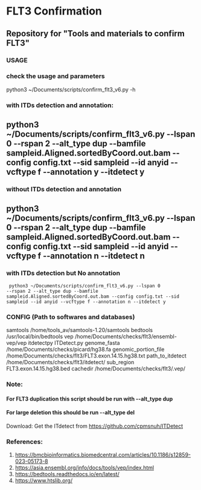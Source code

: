 # FLT3 Confirmation
## Repository for "Tools and materials to confirm FLT3"

### USAGE
### check the usage and parameters
python3 ~/Documents/scripts/confirm_flt3_v6.py -h

### with ITDs detection and annotation:
## python3 ~/Documents/scripts/confirm_flt3_v6.py --lspan 0 --rspan 2 --alt_type dup --bamfile sampleid.Aligned.sortedByCoord.out.bam --config config.txt --sid sampleid --id anyid --vcftype f --annotation y --itdetect y

### without ITDs detection and annotation
## python3 ~/Documents/scripts/confirm_flt3_v6.py --lspan 0 --rspan 2 --alt_type dup --bamfile sampleid.Aligned.sortedByCoord.out.bam --config config.txt --sid sampleid --id anyid --vcftype f --annotation n --itdetect n

### with ITDs detection but No annotation
<code> python3 ~/Documents/scripts/confirm_flt3_v6.py --lspan 0 --rspan 2 --alt_type dup --bamfile sampleid.Aligned.sortedByCoord.out.bam --config config.txt --sid sampleid --id anyid --vcftype f --annotation n --itdetect y </code>

### CONFIG (Path to softwares and databases)
samtools	/home/tools_av/samtools-1.20/samtools
bedtools	/usr/local/bin/bedtools
vep	/home/Documents/checks/flt3/ensembl-vep/vep
itdetectpy	ITDetect.py
genome_fasta	/home/Documents/checks/picard/hg38.fa
genomic_portion_file	/home/Documents/checks/flt3/FLT3.exon.14.15.hg38.txt
path_to_itdetect	/home/Documents/checks/flt3/itdetect/
sub_region	FLT3.exon.14.15.hg38.bed
cachedir	/home/Documents/checks/flt3/.vep/

### Note:
#### For FLT3 duplication this script should be run with --alt_type dup
#### For large deletion this should be run --alt_type del
Download: Get the ITdetect from https://github.com/cpmsnuh/ITDetect

### References:
1. https://bmcbioinformatics.biomedcentral.com/articles/10.1186/s12859-023-05173-8
2. https://asia.ensembl.org/info/docs/tools/vep/index.html
3. https://bedtools.readthedocs.io/en/latest/
4. https://www.htslib.org/
